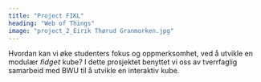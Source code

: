 ```yaml
---
title: "Project FIKL"
heading: "Web of Things"
image: "project_2_Eirik Thørud Granmorken.jpg"
---
```


Hvordan kan vi øke studenters fokus og oppmerksomhet, ved å utvikle en modulær 𝘧𝘪𝘥𝘨𝘦𝘵 kube? I dette prosjektet benyttet vi oss av tverrfaglig samarbeid med BWU til å utvikle en interaktiv kube.
